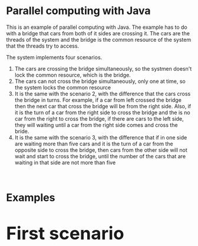 # Parallel computing with Java

This is an example of parallel computing with Java. The example has to do with a bridge that cars from both of it sides are crossing it. The cars are the threads of the system and the bridge is the common resource of the system that the threads try to access. </br>

The system implements four scenarios.</br>
<ol>
  <li>The cars are crossing the bridge simultaneously, so the systmen doesn't lock the common resource, which is the bridge.</li>
  <li>The cars can not cross the bridge simultaneously, only one at time, so the system locks the common resource</li>
  <li>It is the same with the scenario 2, with the difference that the cars cross the bridge in turns. For example, if a car from left crossed the bridge then the next car that cross the bridge will be from the right side. Also, if it is the turn of a car from the right side to cross the bridge and the is no car from the right to cross the bridge, if there are cars to the left side, they will waiting until a car from the right side comes and cross the bride. 
</li>
  <li>It is the same with the scenario 3, with the difference that if in one side are waiting more than five cars and it is the turn of a car from the opposite side to cross the bridge, then cars from the other side will not wait and start to cross the bridge, until the number of the cars that are waiting in that side are not more than five</li>
</ol> </br>

# Examples
</br>

<font size="20"><strong> First scenario </strong></font>
